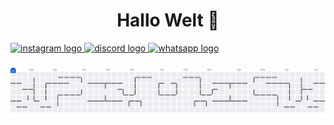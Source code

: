 <h1 align="center">Hallo Welt 👋</h1> <div align="left">
  <a href="https://www.instagram.com/_jens_baumeister_/" target="_blank">
    <img src="https://raw.githubusercontent.com/maurodesouza/profile-readme-generator/master/src/assets/icons/social/instagram/default.svg" width="52" height="40" alt="instagram logo"  />
  </a>
  <a href="https://discord.gg/zSvKbzvV" target="_blank">
    <img src="https://raw.githubusercontent.com/maurodesouza/profile-readme-generator/master/src/assets/icons/social/discord/default.svg" width="52" height="40" alt="discord logo"  />
  </a>
  <a href="https://wa.me/+4915121251973" target="_blank">
    <img src="https://raw.githubusercontent.com/maurodesouza/profile-readme-generator/master/src/assets/icons/social/whatsapp/default.svg" width="52" height="40" alt="whatsapp logo"  />
  </a>
</div>

###

<picture>
  <source media="(prefers-color-scheme: dark)" srcset="https://raw.githubusercontent.com/jens-baumeister/jens-baumeister/output/pacman-contribution-graph-dark.svg">
  <source media="(prefers-color-scheme: light)" srcset="https://raw.githubusercontent.com/jens-baumeister/jens-baumeister/output/pacman-contribution-graph.svg">
  <img alt="pacman contribution graph" src="https://raw.githubusercontent.com/jens-baumeister/jens-baumeister/output/pacman-contribution-graph.svg">
</picture>

###
